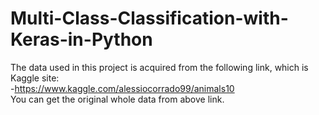 # Multi-Class-Classification-with-Keras-in-Python

The data used in this project is acquired from the following link, which is Kaggle site: <br />
-<a href="https://www.kaggle.com/alessiocorrado99/animals10" target="_blank" rel="noopener noreferrer">https://www.kaggle.com/alessiocorrado99/animals10 </a><br />
You can get the original whole data from above link.

